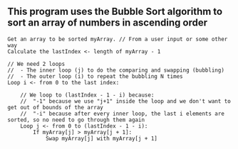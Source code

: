 ## This program uses the Bubble Sort algorithm to sort an array of numbers in ascending order

	Get an array to be sorted myArray. // From a user input or some other way
	Calculate the lastIndex <- length of myArray - 1

	// We need 2 loops
	//	- The inner loop (j) to do the comparing and swapping (bubbling)
	//	- The outer loop (i) to repeat the bubbling N times
	Loop i <- from 0 to the last index:
	
		// We loop to (lastIndex - 1 - i) because:
		//	"-1" because we use "j+1" inside the loop and we don't want to get out of bounds of the array
		// 	"-i" because after every inner loop, the last i elements are sorted, so no need to go through them again
		Loop j <- from 0 to (lastIndex - 1 - i):
			If myArray[j] > myArray[j + 1]:
				Swap myArray[j] with myArray[j + 1]